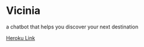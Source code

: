 # Vicinia
a chatbot that helps you discover your next destination

[Heroku Link](https://vicinia.herokuapp.com "Heroku Link")